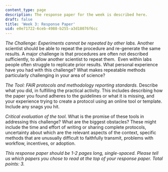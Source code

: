 ```yaml
---
content_type: page
description: The response paper for the week is described here.
draft: false
title: 'Week 3: Response Paper'
uid: e0e71722-6ceb-4988-b255-a3d18076f6cc
---
```

*The Challenge: Experiments cannot be repeated by other labs.* Another scientist should be able to repeat the procedure and re-generate the same results. A major challenge is that procedures are often not described sufficiently, to allow another scientist to repeat them.  Even within labs people often struggle to replicate prior results. What personal experience have you had with this challenge? What makes repeatable methods particularly challenging in your area of science? 

*The Tool: FAIR protocols and methodology reporting standards.* Describe what you did, in fulfilling the practical activity. This includes describing how the paper you found adheres to the guidelines or what it is missing, and your experience trying to create a protocol using an online tool or template. Include any snags you hit.

*Critical evaluation of the tool.* What is the promise of these tools in addressing this challenge? What are the biggest obstacles? These might include the time and effort of writing or sharing complete protocols, uncertainty about which are the relevant aspects of the context, specific methods that are unusually difficult to faithfully transmit, problems with workflow, incentives, or adoption.

*This response paper should be 1-2 pages long, single-spaced. Please tell us which papers you chose to read at the top of your response paper. Total points: 3.*